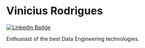 # Vinicius Rodrigues


[![Linkedin Badge](https://img.shields.io/badge/-Vinicius%20Rodrigues-6633cc?style=flat-square&logo=Linkedin&logoColor=white&link=https://www.linkedin.com/in/https://www.linkedin.com/in/vn-rodrigues/)](https://www.linkedin.com/in/vn-rodrigues/)

Enthusiast of the best Data Engineering technologies.

<!--
**vinicius-rodrigues1/vinicius-rodrigues1** is a ✨ _special_ ✨ repository because its `README.md` (this file) appears on your GitHub profile.

Here are some ideas to get you started:

- 🔭 I’m currently working on ...
- 🌱 I’m currently learning ...
- 👯 I’m looking to collaborate on ...
- 🤔 I’m looking for help with ...
- 💬 Ask me about ...
- 📫 How to reach me: ...
- 😄 Pronouns: ...
- ⚡ Fun fact: ...
-->
